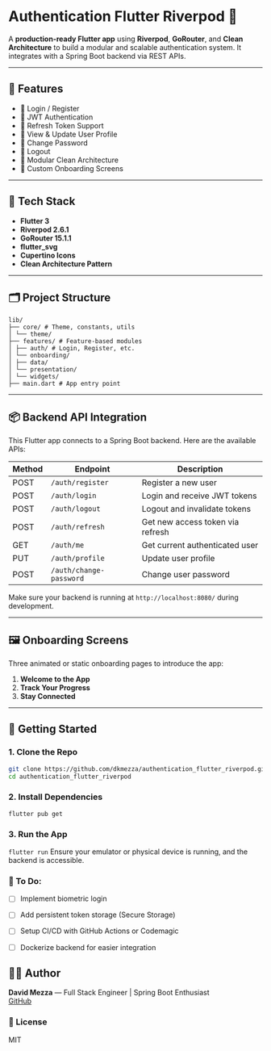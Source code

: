 # Authentication Flutter Riverpod 🔐

A **production-ready Flutter app** using **Riverpod**, **GoRouter**, and **Clean Architecture** to build a modular and scalable authentication system. It integrates with a Spring Boot backend via REST APIs.

---

## 🚀 Features

- 🧾 Login / Register
- 🔐 JWT Authentication
- 🔄 Refresh Token Support
- 👤 View & Update User Profile
- 🔑 Change Password
- 🚪 Logout
- 🧱 Modular Clean Architecture
- 🎨 Custom Onboarding Screens

---

## 🧰 Tech Stack

- **Flutter 3**
- **Riverpod 2.6.1**
- **GoRouter 15.1.1**
- **flutter_svg**
- **Cupertino Icons**
- **Clean Architecture Pattern**

---

## 🗂️ Project Structure
```
lib/
├── core/ # Theme, constants, utils
│ └── theme/
├── features/ # Feature-based modules
│ ├── auth/ # Login, Register, etc.
│ └── onboarding/
│ ├── data/
│ └── presentation/
│ └── widgets/
├── main.dart # App entry point

```

---

## 📦 Backend API Integration

This Flutter app connects to a Spring Boot backend. Here are the available APIs:

| Method | Endpoint                   | Description                     |
|--------|----------------------------|---------------------------------|
| POST   | `/auth/register`           | Register a new user             |
| POST   | `/auth/login`              | Login and receive JWT tokens    |
| POST   | `/auth/logout`             | Logout and invalidate tokens    |
| POST   | `/auth/refresh`            | Get new access token via refresh|
| GET    | `/auth/me`                 | Get current authenticated user  |
| PUT    | `/auth/profile`            | Update user profile             |
| POST   | `/auth/change-password`    | Change user password            |

Make sure your backend is running at `http://localhost:8080/` during development.

---

## 🖼️ Onboarding Screens

Three animated or static onboarding pages to introduce the app:
1. **Welcome to the App**
2. **Track Your Progress**
3. **Stay Connected**

---

## 🔧 Getting Started

### 1. Clone the Repo

```bash
git clone https://github.com/dkmezza/authentication_flutter_riverpod.git
cd authentication_flutter_riverpod
```


### 2. Install Dependencies
  ```flutter pub get```


### 3. Run the App
   ```flutter run```
 Ensure your emulator or physical device is running, and the backend is accessible.


### 📌 To Do:
- [ ]  Implement biometric login
- [ ]  Add persistent token storage (Secure Storage)
- [ ]  Setup CI/CD with GitHub Actions or Codemagic
- [ ]  Dockerize backend for easier integration


## 👨‍💻 Author

**David Mezza** — Full Stack Engineer | Spring Boot Enthusiast  
[GitHub](https://github.com/dkmezza)


### 📄 License
MIT
